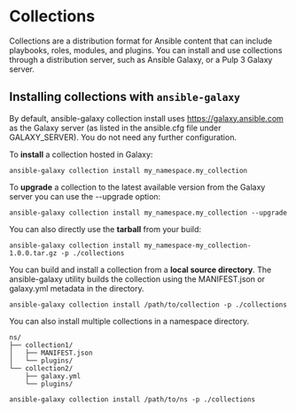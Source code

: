 # Collections

Collections are a distribution format for Ansible content that can include playbooks, roles, modules, and plugins. You can install and use collections through a distribution server, such as Ansible Galaxy, or a Pulp 3 Galaxy server.

## Installing collections with `ansible-galaxy`

By default, ansible-galaxy collection install uses https://galaxy.ansible.com as the Galaxy server (as listed in the ansible.cfg file under GALAXY_SERVER). You do not need any further configuration.

To **install** a collection hosted in Galaxy:

```ansible-galaxy collection install my_namespace.my_collection```

To **upgrade** a collection to the latest available version from the Galaxy server you can use the --upgrade option:

```ansible-galaxy collection install my_namespace.my_collection --upgrade```

You can also directly use the **tarball** from your build:

```ansible-galaxy collection install my_namespace-my_collection-1.0.0.tar.gz -p ./collections```

You can build and install a collection from a **local source directory**. The ansible-galaxy utility builds the collection using the MANIFEST.json or galaxy.yml metadata in the directory.

```ansible-galaxy collection install /path/to/collection -p ./collections```

You can also install multiple collections in a namespace directory.
```
ns/
├── collection1/
│   ├── MANIFEST.json
│   └── plugins/
└── collection2/
    ├── galaxy.yml
    └── plugins/
```
```ansible-galaxy collection install /path/to/ns -p ./collections```
